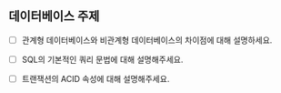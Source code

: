 ## 데이터베이스 주제

- [ ] 관계형 데이터베이스와 비관계형 데이터베이스의 차이점에 대해 설명하세요.
- [ ] SQL의 기본적인 쿼리 문법에 대해 설명해주세요.
- [ ] 트랜잭션의 ACID 속성에 대해 설명해주세요.


